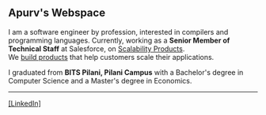 ## Apurv's Webspace

I am a software engineer by profession, interested in compilers and programming languages.
Currently, working as a **Senior Member of Technical Staff** at Salesforce, on <a href="https://help.salesforce.com/s/articleView?id=sf.scalability_overview.htm" target="_blank">Scalability Products</a>.
<br>
We <a href="https://www.linkedin.com/posts/salesforce-platform_salesforce-scale-test-scale-center-and-activity-7232084271400636416-2sMj?utm_source=share&utm_medium=member_desktop" target="_blank">build products</a> that help customers scale their applications.

I graduated from **BITS Pilani, Pilani Campus** with a Bachelor's degree in Computer Science and a Master's degree in Economics.

---
<a href="https://www.linkedin.com/in/apurv-bajaj/" target="_blank">[LinkedIn]</a>
